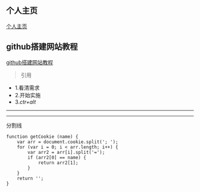## 个人主页
[个人主页](https://galan99.github.io/)

 

## github搭建网站教程
[github搭建网站教程](https://galan99.github.io/about/learn.html)

>引用

- 1.看清需求
- 2.开始实施
- 3.*ctr+alt*

***
- - -
分割线



<pre><code>function getCookie (name) {
	var arr = document.cookie.split('; ');
	for (var i = 0; i < arr.length; i++) {
		var arr2 = arr[i].split('=');
		if (arr2[0] == name) {
			return arr2[1];
		}
	}
	return '';
}
</code></pre>


